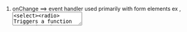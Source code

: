 1) onChange ==> event handler used primarily with form elements 
ex <inputs> ,<textarea><select><radio>
Triggers a function every time the value of the input changesz

